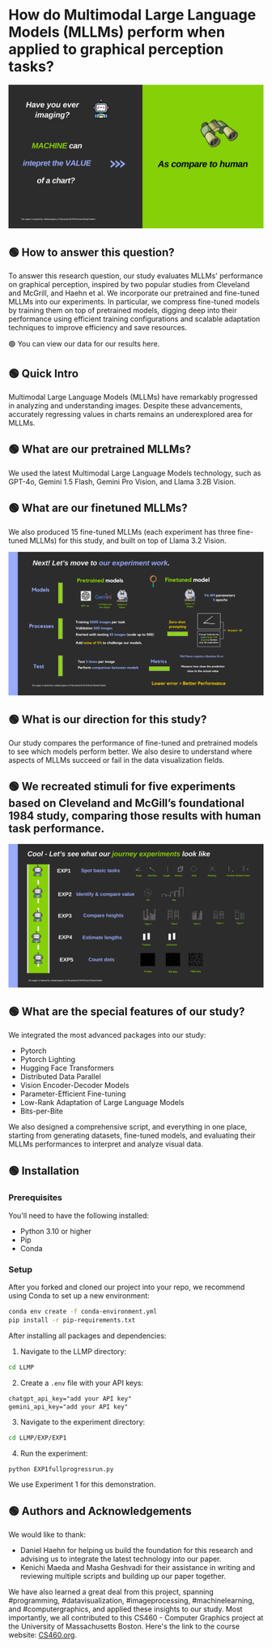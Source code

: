 # How do Multimodal Large Language Models (MLLMs) perform when applied to graphical perception tasks?

![image](https://github.com/raminguyen/LLMP2/blob/main/Our%20Motivation.png)

## 🟢 How to answer this question?
To answer this research question, our study evaluates MLLMs' performance on graphical perception, inspired by two popular studies from Cleveland and McGrill, and Haehn et al. We incorporate our pretrained and fine-tuned MLLMs into our experiments. In particular, we compress fine-tuned models by training them on top of pretrained models, digging deep into their performance using efficient training configurations and scalable adaptation techniques to improve efficiency and save resources.


🟢 You can view our data for our results here.

## 🟢 Quick Intro
Multimodal Large Language Models (MLLMs) have remarkably progressed in analyzing and understanding images. Despite these advancements, accurately regressing values in charts remains an underexplored area for MLLMs.

## 🟢 What are our pretrained MLLMs?
We used the latest Multimodal Large Language Models technology, such as GPT-4o, Gemini 1.5 Flash, Gemini Pro Vision, and Llama 3.2B Vision.

## 🟢 What are our finetuned MLLMs?
We also produced 15 fine-tuned MLLMs (each experiment has three fine-tuned MLLMs) for this study, and built on top of Llama 3.2 Vision.

![image](https://github.com/raminguyen/LLMP2/blob/main/Our%20Work%20%26%20Technology.png)

## 🟢 What is our direction for this study?
Our study compares the performance of fine-tuned and pretrained models to see which models perform better. We also desire to understand where aspects of MLLMs succeed or fail in the data visualization fields.

## 🟢 We recreated stimuli for five experiments based on Cleveland and McGill’s foundational 1984 study, comparing those results with human task performance.

![image](https://github.com/raminguyen/LLMP2/blob/main/Demo.png)


## 🟢 What are the special features of our study?
We integrated the most advanced packages into our study:
- Pytorch
- Pytorch Lighting
- Hugging Face Transformers
- Distributed Data Parallel
- Vision Encoder-Decoder Models
- Parameter-Efficient Fine-tuning
- Low-Rank Adaptation of Large Language Models
- Bits-per-Bite

We also designed a comprehensive script, and everything in one place, starting from generating datasets, fine-tuned models, and evaluating their MLLMs performances to interpret and analyze visual data.

## 🟢 Installation

### Prerequisites
You'll need to have the following installed:
- Python 3.10 or higher
- Pip
- Conda

### Setup
After you forked and cloned our project into your repo, we recommend using Conda to set up a new environment:

```bash
conda env create -f conda-environment.yml
pip install -r pip-requirements.txt
```

After installing all packages and dependencies:

1. Navigate to the LLMP directory:
```bash
cd LLMP
```

2. Create a `.env` file with your API keys:
```
chatgpt_api_key="add your API key"
gemini_api_key="add your API key"
```

3. Navigate to the experiment directory:
```bash
cd LLMP/EXP/EXP1
```

4. Run the experiment:
```bash
python EXP1fullprogressrun.py
```

We use Experiment 1 for this demonstration.

## 🟢 Authors and Acknowledgements

We would like to thank:

- Daniel Haehn for helping us build the foundation for this research and advising us to integrate the latest technology into our paper.
- Kenichi Maeda and Masha Geshvadi for their assistance in writing and reviewing multiple scripts and building up our paper together.

We have also learned a great deal from this project, spanning #programming, #datavisualization, #imageprocessing, #machinelearning, and #computergraphics, and applied these insights to our study. Most importantly, we all contributed to this CS460 - Computer Graphics project at the University of Massachusetts Boston. Here's the link to the course website: [CS460.org](https://cs460.org/).

